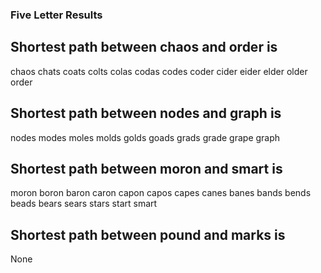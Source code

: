 

### Five Letter Results

Shortest path between chaos and order is
---
chaos
chats
coats
colts
colas
codas
codes
coder
cider
eider
elder
older
order


Shortest path between nodes and graph is
---
nodes
modes
moles
molds
golds
goads
grads
grade
grape
graph


Shortest path between moron and smart is
---
moron
boron
baron
caron
capon
capos
capes
canes
banes
bands
bends
beads
bears
sears
stars
start
smart


Shortest path between pound and marks is
---
None